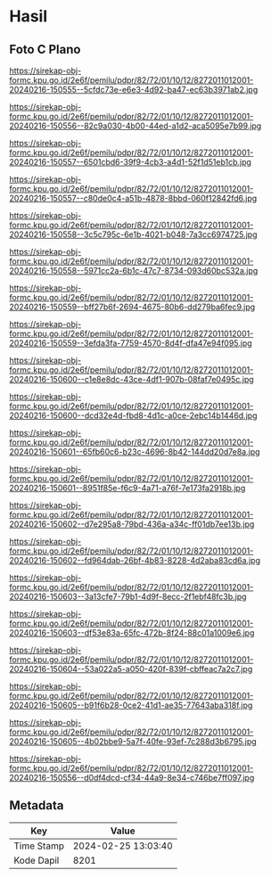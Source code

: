 # Hasil

## Foto C Plano

https://sirekap-obj-formc.kpu.go.id/2e6f/pemilu/pdpr/82/72/01/10/12/8272011012001-20240216-150555--5cfdc73e-e6e3-4d92-ba47-ec63b3971ab2.jpg

https://sirekap-obj-formc.kpu.go.id/2e6f/pemilu/pdpr/82/72/01/10/12/8272011012001-20240216-150556--82c9a030-4b00-44ed-a1d2-aca5095e7b99.jpg

https://sirekap-obj-formc.kpu.go.id/2e6f/pemilu/pdpr/82/72/01/10/12/8272011012001-20240216-150557--6501cbd6-39f9-4cb3-a4d1-52f1d51eb1cb.jpg

https://sirekap-obj-formc.kpu.go.id/2e6f/pemilu/pdpr/82/72/01/10/12/8272011012001-20240216-150557--c80de0c4-a51b-4878-8bbd-060f12842fd6.jpg

https://sirekap-obj-formc.kpu.go.id/2e6f/pemilu/pdpr/82/72/01/10/12/8272011012001-20240216-150558--3c5c795c-6e1b-4021-b048-7a3cc6974725.jpg

https://sirekap-obj-formc.kpu.go.id/2e6f/pemilu/pdpr/82/72/01/10/12/8272011012001-20240216-150558--5971cc2a-6b1c-47c7-8734-093d60bc532a.jpg

https://sirekap-obj-formc.kpu.go.id/2e6f/pemilu/pdpr/82/72/01/10/12/8272011012001-20240216-150559--bff27b6f-2694-4675-80b6-dd279ba6fec9.jpg

https://sirekap-obj-formc.kpu.go.id/2e6f/pemilu/pdpr/82/72/01/10/12/8272011012001-20240216-150559--3efda3fa-7759-4570-8d4f-dfa47e94f095.jpg

https://sirekap-obj-formc.kpu.go.id/2e6f/pemilu/pdpr/82/72/01/10/12/8272011012001-20240216-150600--c1e8e8dc-43ce-4df1-907b-08faf7e0495c.jpg

https://sirekap-obj-formc.kpu.go.id/2e6f/pemilu/pdpr/82/72/01/10/12/8272011012001-20240216-150600--dcd32e4d-fbd8-4d1c-a0ce-2ebc14b1446d.jpg

https://sirekap-obj-formc.kpu.go.id/2e6f/pemilu/pdpr/82/72/01/10/12/8272011012001-20240216-150601--65fb60c6-b23c-4696-8b42-144dd20d7e8a.jpg

https://sirekap-obj-formc.kpu.go.id/2e6f/pemilu/pdpr/82/72/01/10/12/8272011012001-20240216-150601--8951f85e-f6c9-4a71-a76f-7e173fa2918b.jpg

https://sirekap-obj-formc.kpu.go.id/2e6f/pemilu/pdpr/82/72/01/10/12/8272011012001-20240216-150602--d7e295a8-79bd-436a-a34c-ff01db7ee13b.jpg

https://sirekap-obj-formc.kpu.go.id/2e6f/pemilu/pdpr/82/72/01/10/12/8272011012001-20240216-150602--fd964dab-26bf-4b83-8228-4d2aba83cd6a.jpg

https://sirekap-obj-formc.kpu.go.id/2e6f/pemilu/pdpr/82/72/01/10/12/8272011012001-20240216-150603--3a13cfe7-79b1-4d9f-8ecc-2f1ebf48fc3b.jpg

https://sirekap-obj-formc.kpu.go.id/2e6f/pemilu/pdpr/82/72/01/10/12/8272011012001-20240216-150603--df53e83a-65fc-472b-8f24-88c01a1009e6.jpg

https://sirekap-obj-formc.kpu.go.id/2e6f/pemilu/pdpr/82/72/01/10/12/8272011012001-20240216-150604--53a022a5-a050-420f-839f-cbffeac7a2c7.jpg

https://sirekap-obj-formc.kpu.go.id/2e6f/pemilu/pdpr/82/72/01/10/12/8272011012001-20240216-150605--b91f6b28-0ce2-41d1-ae35-77643aba318f.jpg

https://sirekap-obj-formc.kpu.go.id/2e6f/pemilu/pdpr/82/72/01/10/12/8272011012001-20240216-150605--4b02bbe9-5a7f-40fe-93ef-7c288d3b6795.jpg

https://sirekap-obj-formc.kpu.go.id/2e6f/pemilu/pdpr/82/72/01/10/12/8272011012001-20240216-150556--d0df4dcd-cf34-44a9-8e34-c746be7ff097.jpg


## Metadata

| Key        | Value               |
| ---------- | ------------------- |
| Time Stamp | 2024-02-25 13:03:40 |
| Kode Dapil | 8201                |



